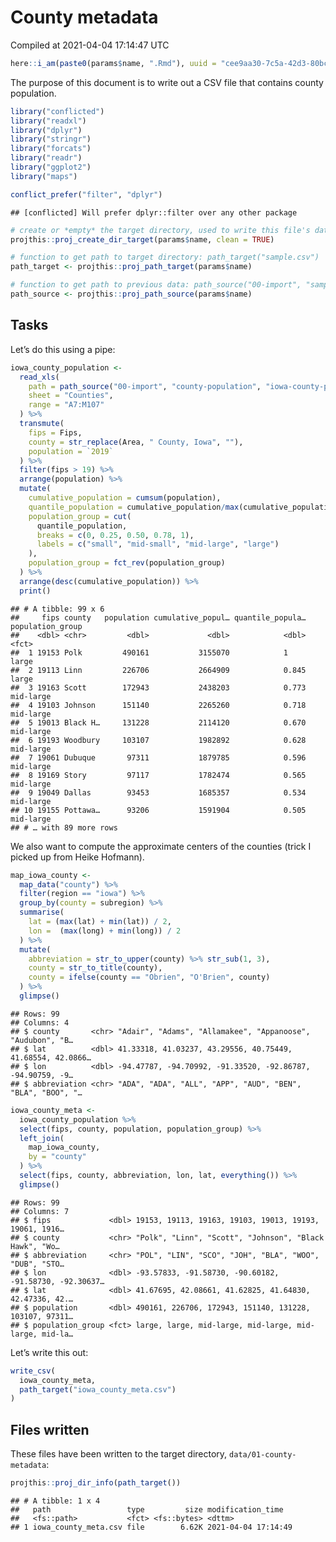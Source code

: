 County metadata
================
Compiled at 2021-04-04 17:14:47 UTC

``` r
here::i_am(paste0(params$name, ".Rmd"), uuid = "cee9aa30-7c5a-42d3-80bc-621c4467656f")
```

The purpose of this document is to write out a CSV file that contains
county population.

``` r
library("conflicted")
library("readxl")
library("dplyr")
library("stringr")
library("forcats")
library("readr")
library("ggplot2")
library("maps")

conflict_prefer("filter", "dplyr")
```

    ## [conflicted] Will prefer dplyr::filter over any other package

``` r
# create or *empty* the target directory, used to write this file's data: 
projthis::proj_create_dir_target(params$name, clean = TRUE)

# function to get path to target directory: path_target("sample.csv")
path_target <- projthis::proj_path_target(params$name)

# function to get path to previous data: path_source("00-import", "sample.csv")
path_source <- projthis::proj_path_source(params$name)
```

## Tasks

Let’s do this using a pipe:

``` r
iowa_county_population <-
  read_xls(
    path = path_source("00-import", "county-population", "iowa-county-population.xls"), 
    sheet = "Counties", 
    range = "A7:M107"
  ) %>%
  transmute(
    fips = Fips,
    county = str_replace(Area, " County, Iowa", ""),
    population = `2019`
  ) %>%
  filter(fips > 19) %>%
  arrange(population) %>%
  mutate(
    cumulative_population = cumsum(population),
    quantile_population = cumulative_population/max(cumulative_population),
    population_group = cut(
      quantile_population, 
      breaks = c(0, 0.25, 0.50, 0.78, 1),
      labels = c("small", "mid-small", "mid-large", "large")
    ),
    population_group = fct_rev(population_group)
  ) %>%
  arrange(desc(cumulative_population)) %>%
  print()
```

    ## # A tibble: 99 x 6
    ##     fips county   population cumulative_popul… quantile_popula… population_group
    ##    <dbl> <chr>         <dbl>             <dbl>            <dbl> <fct>           
    ##  1 19153 Polk         490161           3155070            1     large           
    ##  2 19113 Linn         226706           2664909            0.845 large           
    ##  3 19163 Scott        172943           2438203            0.773 mid-large       
    ##  4 19103 Johnson      151140           2265260            0.718 mid-large       
    ##  5 19013 Black H…     131228           2114120            0.670 mid-large       
    ##  6 19193 Woodbury     103107           1982892            0.628 mid-large       
    ##  7 19061 Dubuque       97311           1879785            0.596 mid-large       
    ##  8 19169 Story         97117           1782474            0.565 mid-large       
    ##  9 19049 Dallas        93453           1685357            0.534 mid-large       
    ## 10 19155 Pottawa…      93206           1591904            0.505 mid-large       
    ## # … with 89 more rows

We also want to compute the approximate centers of the counties (trick I
picked up from Heike Hofmann).

``` r
map_iowa_county <-
  map_data("county") %>%
  filter(region == "iowa") %>%
  group_by(county = subregion) %>%
  summarise(
    lat = (max(lat) + min(lat)) / 2,
    lon =  (max(long) + min(long)) / 2
  ) %>%
  mutate(
    abbreviation = str_to_upper(county) %>% str_sub(1, 3),
    county = str_to_title(county),
    county = ifelse(county == "Obrien", "O'Brien", county)
  ) %>%
  glimpse()
```

    ## Rows: 99
    ## Columns: 4
    ## $ county       <chr> "Adair", "Adams", "Allamakee", "Appanoose", "Audubon", "B…
    ## $ lat          <dbl> 41.33318, 41.03237, 43.29556, 40.75449, 41.68554, 42.0866…
    ## $ lon          <dbl> -94.47787, -94.70992, -91.33520, -92.86787, -94.90759, -9…
    ## $ abbreviation <chr> "ADA", "ADA", "ALL", "APP", "AUD", "BEN", "BLA", "BOO", "…

``` r
iowa_county_meta <-
  iowa_county_population %>%
  select(fips, county, population, population_group) %>%
  left_join(
    map_iowa_county, 
    by = "county"
  ) %>%
  select(fips, county, abbreviation, lon, lat, everything()) %>%
  glimpse()
```

    ## Rows: 99
    ## Columns: 7
    ## $ fips             <dbl> 19153, 19113, 19163, 19103, 19013, 19193, 19061, 1916…
    ## $ county           <chr> "Polk", "Linn", "Scott", "Johnson", "Black Hawk", "Wo…
    ## $ abbreviation     <chr> "POL", "LIN", "SCO", "JOH", "BLA", "WOO", "DUB", "STO…
    ## $ lon              <dbl> -93.57833, -91.58730, -90.60182, -91.58730, -92.30637…
    ## $ lat              <dbl> 41.67695, 42.08661, 41.62825, 41.64830, 42.47336, 42.…
    ## $ population       <dbl> 490161, 226706, 172943, 151140, 131228, 103107, 97311…
    ## $ population_group <fct> large, large, mid-large, mid-large, mid-large, mid-la…

Let’s write this out:

``` r
write_csv(
  iowa_county_meta,
  path_target("iowa_county_meta.csv")
)
```

## Files written

These files have been written to the target directory,
`data/01-county-metadata`:

``` r
projthis::proj_dir_info(path_target())
```

    ## # A tibble: 1 x 4
    ##   path                 type         size modification_time  
    ##   <fs::path>           <fct> <fs::bytes> <dttm>             
    ## 1 iowa_county_meta.csv file        6.62K 2021-04-04 17:14:49
